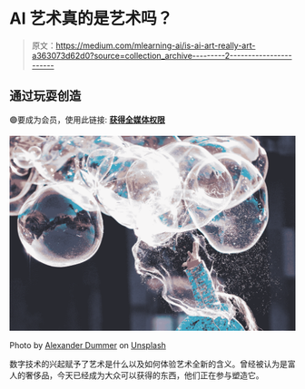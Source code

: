 # AI 艺术真的是艺术吗？

> 原文：<https://medium.com/mlearning-ai/is-ai-art-really-art-a363073d62d0?source=collection_archive---------2----------------------->

## 通过玩耍创造

🟣要成为会员，使用此链接: [**获得全媒体权限**](https://evartology.medium.com/membership)

![](img/950fd9a8edc3d1602dde6b0e978866dd.png)

Photo by [Alexander Dummer](https://unsplash.com/@4dgraphic?utm_source=unsplash&utm_medium=referral&utm_content=creditCopyText) on [Unsplash](https://unsplash.com/s/photos/creativity-play?utm_source=unsplash&utm_medium=referral&utm_content=creditCopyText)

数字技术的兴起赋予了艺术是什么以及如何体验艺术全新的含义。曾经被认为是富人的奢侈品，今天已经成为大众可以获得的东西，他们正在参与塑造它。